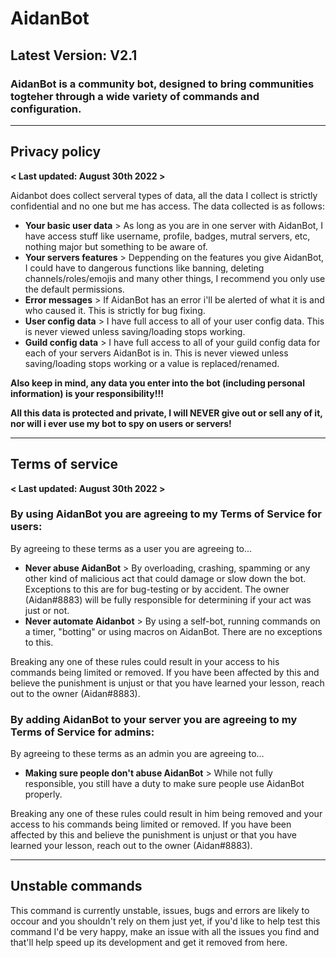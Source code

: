 # AidanBot
## Latest Version: V2.1
### AidanBot is a community bot, designed to bring communities togteher through a wide variety of commands and configuration.

---

## Privacy policy
**< Last updated: August 30th 2022 >**

Aidanbot does collect serveral types of data, all the data I collect is strictly confidential and no one but me has access.
The data collected is as follows:
- **Your basic user data** > As long as you are in one server with AidanBot, I have access stuff like username, profile, badges, mutral servers, etc, nothing major but something to be aware of.
- **Your servers features** > Deppending on the features you give AidanBot, I could have to dangerous functions like banning, deleting channels/roles/emojis and many other things, I recommend you only use the default permissions.
- **Error messages** > If AidanBot has an error i'll be alerted of what it is and who caused it. This is strictly for bug fixing.
- **User config data** > I have full access to all of your user config data. This is never viewed unless saving/loading stops working.
- **Guild config data** > I have full access to all of your guild config data for each of your servers AidanBot is in. This is never viewed unless saving/loading stops working or a value is replaced/renamed.

**Also keep in mind, any data you enter into the bot (including personal information) is your responsibility!!!**

**All this data is protected and private, I will NEVER give out or sell any of it, nor will i ever use my bot to spy on users or servers!**

---

## Terms of service
**< Last updated: August 30th 2022 >**

### By using AidanBot you are agreeing to my **Terms of Service for users**:

By agreeing to these terms as a user you are agreeing to...

- **Never abuse AidanBot** > By overloading, crashing, spamming or any other kind of malicious act that could damage or slow down the bot. Exceptions to this are for bug-testing or by accident. The owner (Aidan#8883) will be fully responsible for determining if your act was just or not.
- **Never automate Aidanbot** > By using a self-bot, running commands on a timer, "botting" or using macros on AidanBot. There are no exceptions to this.

Breaking any one of these rules could result in your access to his commands being limited or removed. If you have been affected by this and believe the punishment is unjust or that you have learned your lesson, reach out to the owner (Aidan#8883).

### By adding AidanBot to your server you are **agreeing to my Terms of Service for admins**:

By agreeing to these terms as an admin you are agreeing to...

- **Making sure people don't abuse AidanBot** > While not fully responsible, you still have a duty to make sure people use AidanBot properly.

Breaking any one of these rules could result in him being removed and your access to his commands being limited or removed. If you have been affected by this and believe the punishment is unjust or that you have learned your lesson, reach out to the owner (Aidan#8883).

---

## Unstable commands
This command is currently unstable, issues, bugs and errors are likely to occour and you shouldn't rely on them just yet, if you'd like to help test this command I'd be very happy, make an issue with all the issues you find and that'll help speed up its development and get it removed from here.

